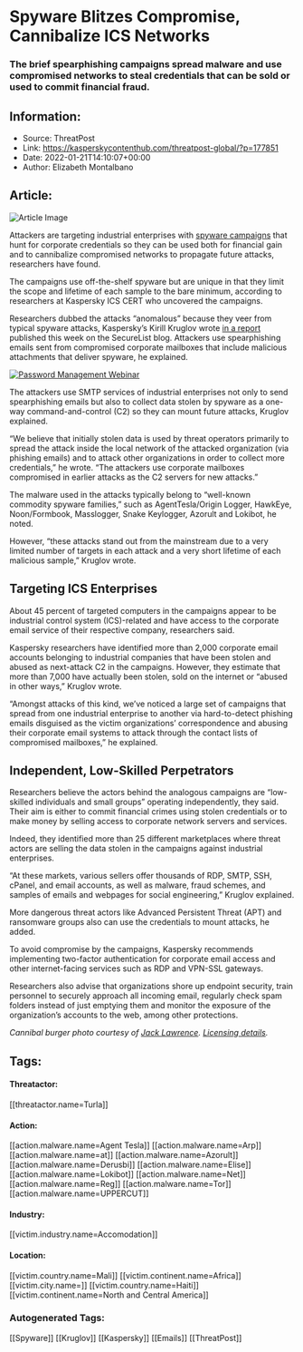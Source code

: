 # Spyware Blitzes Compromise, Cannibalize ICS Networks
### The brief spearphishing campaigns spread malware and use compromised networks to steal credentials that can be sold or used to commit financial fraud.

## Information:
+ Source: ThreatPost
+ Link: https://kasperskycontenthub.com/threatpost-global/?p=177851
+ Date: 2022-01-21T14:10:07+00:00
+ Author: Elizabeth Montalbano


## Article:
![Article Image](https://media.threatpost.com/wp-content/uploads/sites/103/2022/01/21090821/cannibal-burger.jpeg)

Attackers are targeting industrial enterprises with [spyware campaigns](https://threatpost.com/pseudomanuscrypt-mass-spyware-campaign/177097/) that hunt for corporate credentials so they can be used both for financial gain and to cannibalize compromised networks to propagate future attacks, researchers have found.


The campaigns use off-the-shelf spyware but are unique in that they limit the scope and lifetime of each sample to the bare minimum, according to researchers at Kaspersky ICS CERT who uncovered the campaigns.


Researchers dubbed the attacks “anomalous” because they veer from typical spyware attacks, Kaspersky’s Kirill Kruglov wrote [in a report](https://securelist.com/hunt-for-corporate-credentials-on-ics-networks/105545/) published this week on the SecureList blog. Attackers use spearphishing emails sent from compromised corporate mailboxes that include malicious attachments that deliver spyware, he explained.  

[![Password Management Webinar](https://media.threatpost.com/wp-content/uploads/sites/103/2022/01/12124026/specops_300x250_watch.jpg)](https://threatpost.com/webinars/password-reset-claiming-control-of-credentials-to-stop-attacks/)


The attackers use SMTP services of industrial enterprises not only to send spearphishing emails but also to collect data stolen by spyware as a one-way command-and-control (C2) so they can mount future attacks, Kruglov explained.


“We believe that initially stolen data is used by threat operators primarily to spread the attack inside the local network of the attacked organization (via phishing emails) and to attack other organizations in order to collect more credentials,” he wrote. “The attackers use corporate mailboxes compromised in earlier attacks as the C2 servers for new attacks.”


The malware used in the attacks typically belong to “well-known commodity spyware families,” such as AgentTesla/Origin Logger, HawkEye, Noon/Formbook, Masslogger, Snake Keylogger, Azorult and Lokibot, he noted.


However, “these attacks stand out from the mainstream due to a very limited number of targets in each attack and a very short lifetime of each malicious sample,” Kruglov wrote.


**Targeting ICS Enterprises**
-----------------------------


About 45 percent of targeted computers in the campaigns appear to be industrial control system (ICS)-related and have access to the corporate email service of their respective company, researchers said.


Kaspersky researchers have identified more than 2,000 corporate email accounts belonging to industrial companies that have been stolen and abused as next-attack C2 in the campaigns. However, they estimate that more than 7,000 have actually been stolen, sold on the internet or “abused in other ways,” Kruglov wrote.


“Amongst attacks of this kind, we’ve noticed a large set of campaigns that spread from one industrial enterprise to another via hard-to-detect phishing emails disguised as the victim organizations’ correspondence and abusing their corporate email systems to attack through the contact lists of compromised mailboxes,” he explained.


**Independent, Low-Skilled Perpetrators**
-----------------------------------------


Researchers believe the actors behind the analogous campaigns are “low-skilled individuals and small groups” operating independently, they said. Their aim is either to commit financial crimes using stolen credentials or to make money by selling access to corporate network servers and services.


Indeed, they identified more than 25 different marketplaces where threat actors are selling the data stolen in the campaigns against industrial enterprises.


“At these markets, various sellers offer thousands of RDP, SMTP, SSH, cPanel, and email accounts, as well as malware, fraud schemes, and samples of emails and webpages for social engineering,” Kruglov explained.


More dangerous threat actors like Advanced Persistent Threat (APT) and ransomware groups also can use the credentials to mount attacks, he added.


To avoid compromise by the campaigns, Kaspersky recommends implementing two-factor authentication for corporate email access and other internet-facing services such as RDP and VPN-SSL gateways.


Researchers also advise that organizations shore up endpoint security, train personnel to securely approach all incoming email, regularly check spam folders instead of just emptying them and monitor the exposure of the organization’s accounts to the web, among other protections.


*Cannibal burger photo courtesy of [Jack Lawrence](https://www.flickr.com/photos/aceofknaves/40480822634). [Licensing details](https://creativecommons.org/licenses/by-nc-sa/2.0/).*





## Tags:

#### Threatactor:
[[threatactor.name=Turla]]

#### Action:
[[action.malware.name=Agent Tesla]] [[action.malware.name=Arp]] [[action.malware.name=at]] [[action.malware.name=Azorult]] [[action.malware.name=Derusbi]] [[action.malware.name=Elise]] [[action.malware.name=Lokibot]] [[action.malware.name=Net]] [[action.malware.name=Reg]] [[action.malware.name=Tor]] [[action.malware.name=UPPERCUT]]

#### Industry:
[[victim.industry.name=Accomodation]]

#### Location:
[[victim.country.name=Mali]] [[victim.continent.name=Africa]] [[victim.city.name=]] [[victim.country.name=Haiti]] [[victim.continent.name=North and Central America]]

### Autogenerated Tags:
[[Spyware]] [[Kruglov]] [[Kaspersky]] [[Emails]] [[ThreatPost]]

